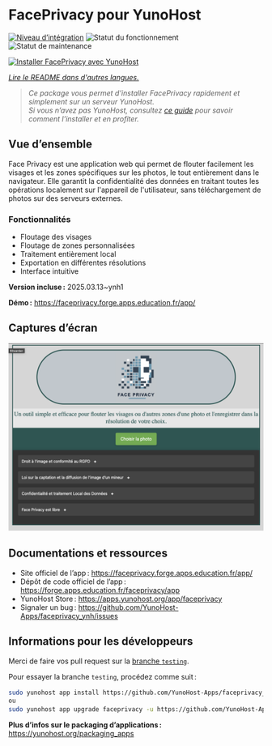 <!--
Nota bene : ce README est automatiquement généré par <https://github.com/YunoHost/apps/tree/master/tools/readme_generator>
Il NE doit PAS être modifié à la main.
-->

# FacePrivacy pour YunoHost

[![Niveau d’intégration](https://apps.yunohost.org/badge/integration/faceprivacy)](https://ci-apps.yunohost.org/ci/apps/faceprivacy/)
![Statut du fonctionnement](https://apps.yunohost.org/badge/state/faceprivacy)
![Statut de maintenance](https://apps.yunohost.org/badge/maintained/faceprivacy)

[![Installer FacePrivacy avec YunoHost](https://install-app.yunohost.org/install-with-yunohost.svg)](https://install-app.yunohost.org/?app=faceprivacy)

*[Lire le README dans d'autres langues.](./ALL_README.md)*

> *Ce package vous permet d’installer FacePrivacy rapidement et simplement sur un serveur YunoHost.*  
> *Si vous n’avez pas YunoHost, consultez [ce guide](https://yunohost.org/install) pour savoir comment l’installer et en profiter.*

## Vue d’ensemble

Face Privacy est une application web qui permet de flouter facilement les visages et les zones spécifiques sur les photos, le tout entièrement dans le navigateur. Elle garantit la confidentialité des données en traitant toutes les opérations localement sur l'appareil de l'utilisateur, sans téléchargement de photos sur des serveurs externes.

### Fonctionnalités

- Floutage des visages
- Floutage de zones personnalisées
- Traitement entièrement local
- Exportation en différentes résolutions 
- Interface intuitive


**Version incluse :** 2025.03.13~ynh1

**Démo :** <https://faceprivacy.forge.apps.education.fr/app/>

## Captures d’écran

![Capture d’écran de FacePrivacy](./doc/screenshots/screenshot.png)

## Documentations et ressources

- Site officiel de l’app : <https://faceprivacy.forge.apps.education.fr/app/>
- Dépôt de code officiel de l’app : <https://forge.apps.education.fr/faceprivacy/app>
- YunoHost Store : <https://apps.yunohost.org/app/faceprivacy>
- Signaler un bug : <https://github.com/YunoHost-Apps/faceprivacy_ynh/issues>

## Informations pour les développeurs

Merci de faire vos pull request sur la [branche `testing`](https://github.com/YunoHost-Apps/faceprivacy_ynh/tree/testing).

Pour essayer la branche `testing`, procédez comme suit :

```bash
sudo yunohost app install https://github.com/YunoHost-Apps/faceprivacy_ynh/tree/testing --debug
ou
sudo yunohost app upgrade faceprivacy -u https://github.com/YunoHost-Apps/faceprivacy_ynh/tree/testing --debug
```

**Plus d’infos sur le packaging d’applications :** <https://yunohost.org/packaging_apps>
